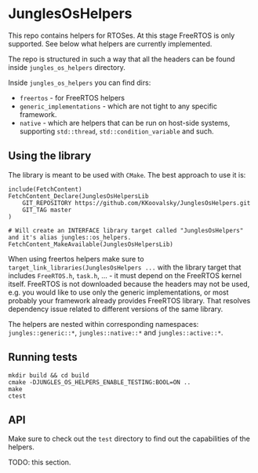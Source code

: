 # JunglesOsHelpers

This repo contains helpers for RTOSes. At this stage FreeRTOS is only supported. See below what helpers are currently
implemented.

The repo is structured in such a way that all the headers can be found inside `jungles_os_helpers` directory.

Inside `jungles_os_helpers` you can find dirs:
* `freertos` - for FreeRTOS helpers
* `generic_implementations` - which are not tight to any specific framework.
* `native` - which are helpers that can be run on host-side systems, supporting `std::thread`, 
`std::condition_variable` and such.

## Using the library

The library is meant to be used with `CMake`. The best approach to use it is:

```
include(FetchContent)
FetchContent_Declare(JunglesOsHelpersLib
    GIT_REPOSITORY https://github.com/KKoovalsky/JunglesOsHelpers.git
    GIT_TAG master
)

# Will create an INTERFACE library target called "JunglesOsHelpers" and it's alias jungles::os_helpers.
FetchContent_MakeAvailable(JunglesOsHelpersLib)

```

When using freertos helpers make sure to `target_link_libraries(JunglesOsHelpers ...` with the library target
that includes `FreeRTOS.h`, `task.h`, ... - it must depend on the FreeRTOS kernel itself.
FreeRTOS is not downloaded because the headers may not be used, e.g. you would like to use only the generic 
implementations, or most probably your framework already provides FreeRTOS library. That resolves dependency issue
related to different versions of the same library.

The helpers are nested within corresponding namespaces: `jungles::generic::*`, `jungles::native::*` and 
`jungles::active::*`.

## Running tests

```
mkdir build && cd build
cmake -DJUNGLES_OS_HELPERS_ENABLE_TESTING:BOOL=ON ..
make
ctest
```

## API 

Make sure to check out the `test` directory to find out the capabilities of the helpers.

TODO: this section.
